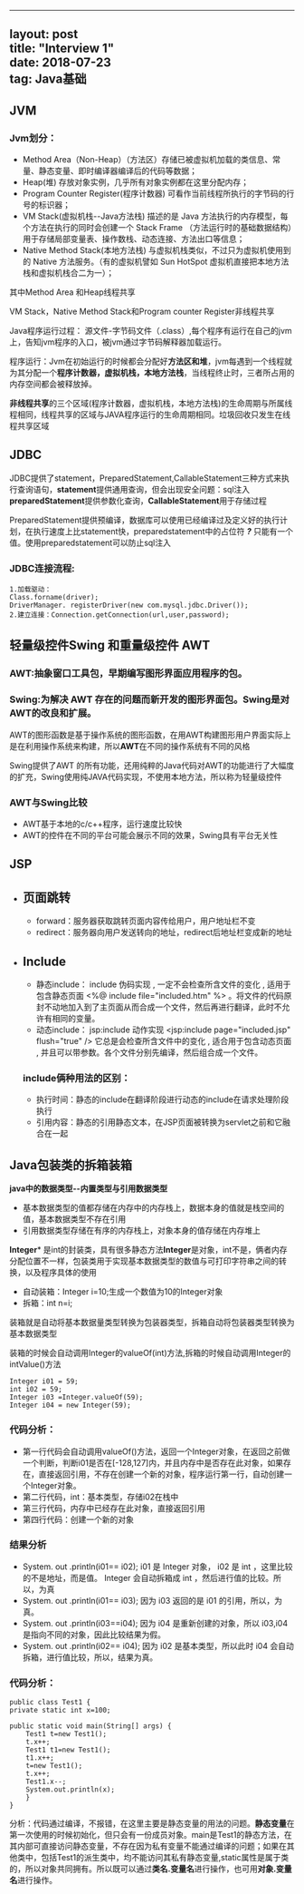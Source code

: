 
---
layout: post                  
title: "Interview 1"             
date: 2018-07-23                
tag:  Java基础
---

## JVM
### Jvm划分：
- Method Area（Non-Heap）（方法区）存储已被虚拟机加载的类信息、常量、静态变量、即时编译器编译后的代码等数据；
- Heap(堆) 存放对象实例，几乎所有对象实例都在这里分配内存；
- Program Counter Register(程序计数器) 可看作当前线程所执行的字节码的行号的标识器；
- VM Stack(虚拟机栈--Java方法栈) 描述的是 Java 方法执行的内存模型，每个方法在执行的同时会创建一个 Stack Frame （方法运行时的基础数据结构）用于存储局部变量表、操作数栈、动态连接、方法出口等信息；
- Native Method Stack(本地方法栈) 与虚拟机栈类似，不过只为虚拟机使用到的 Native 方法服务。（有的虚拟机譬如 Sun HotSpot 虚拟机直接把本地方法栈和虚拟机栈合二为一）；

其中Method Area 和Heap线程共享

VM Stack，Native Method Stack和Program counter Register非线程共享

 Java程序运行过程： 源文件-字节码文件（.class）,每个程序有运行在自己的jvm上，告知jvm程序的入口，被jvm通过字节码解释器加载运行。

程序运行：Jvm在初始运行的时候都会分配好**方法区和堆**，jvm每遇到一个线程就为其分配一个**程序计数器，虚拟机栈，本地方法栈**，当线程终止时，三者所占用的内存空间都会被释放掉。

**非线程共享**的三个区域(程序计数器，虚拟机栈，本地方法栈)的生命周期与所属线程相同，线程共享的区域与JAVA程序运行的生命周期相同。垃圾回收只发生在线程共享区域

## JDBC

JDBC提供了statement，PreparedStatement,CallableStatement三种方式来执行查询语句，**statement**提供通用查询，但会出现安全问题：sql注入
**preparedStatement**提供参数化查询，**CallableStatement**用于存储过程

PreparedStatement提供预编译，数据库可以使用已经编译过及定义好的执行计划，在执行速度上比statement快，preparedstatement中的占位符 ***?*** 只能有一个值。使用preparedstatement可以防止sql注入

### JDBC连接流程:

    1.加载驱动：
    Class.forname(driver);
    DriverManager. registerDriver(new com.mysql.jdbc.Driver()); 
    2.建立连接：Connection.getConnection(url,user,password);



## 轻量级控件Swing 和重量级控件 AWT

### AWT:抽象窗口工具包，早期编写图形界面应用程序的包。

### Swing:为解决 AWT 存在的问题而新开发的图形界面包。Swing是对AWT的改良和扩展。    

AWT的图形函数是基于操作系统的图形函数，在用AWT构建图形用户界面实际上是在利用操作系统来构建，所以**AWT**在不同的操作系统有不同的风格

Swing提供了AWT 的所有功能，还用纯粹的Java代码对AWT的功能进行了大幅度的扩充，Swing使用纯JAVA代码实现，不使用本地方法，所以称为轻量级控件

### AWT与Swing比较
- AWT基于本地的c/c++程序，运行速度比较快
- AWT的控件在不同的平台可能会展示不同的效果，Swing具有平台无关性

## JSP

- ## 页面跳转

   - forward：服务器获取跳转页面内容传给用户，用户地址栏不变
   - redirect：服务器向用户发送转向的地址，redirect后地址栏变成新的地址
- ## Include

    - 静态include： include 伪码实现 , 一定不会检查所含文件的变化 , 适用于包含静态页面 <%@ include file="included.htm" %> 。将文件的代码原封不动地加入到了主页面从而合成一个文件，然后再进行翻译，此时不允许有相同的变量。 
    - 动态include： jsp:include 动作实现 <jsp:include page="included.jsp" flush="true" /> 它总是会检查所含文件中的变化 , 适合用于包含动态页面 , 并且可以带参数。各个文件分别先编译，然后组合成一个文件。
    
   ### include俩种用法的区别：

   - 执行时间：静态的include在翻译阶段进行动态的include在请求处理阶段执行
   - 引用内容：静态的引用静态文本，在JSP页面被转换为servlet之前和它融合在一起


## Java包装类的拆箱装箱

**java中的数据类型--内置类型与引用数据类型**

- 基本数据类型的值都存储在内存中的内存栈上，数据本身的值就是栈空间的值，基本数据类型不存在引用
- 引用数据类型存储在有序的内存栈上，对象本身的值存储在内存堆上

**Integer*** 是int的封装类，具有很多静态方法**Integer**是对象，int不是，俩者内存分配位置不一样，包装类用于实现基本数据类型的数值与可打印字符串之间的转换，以及程序具体的使用

- 自动装箱：Integer i=10;生成一个数值为10的Integer对象
- 拆箱：int n=i;

装箱就是自动将基本数据量类型转换为包装器类型，拆箱自动将包装器类型转换为基本数据类型

装箱的时候会自动调用Integer的valueOf(int)方法,拆箱的时候自动调用Integer的intValue()方法

    Integer i01 = 59;
    int i02 = 59;
    Integer i03 =Integer.valueOf(59);
    Integer i04 = new Integer(59);
### 代码分析：

- 第一行代码会自动调用valueOf()方法，返回一个Integer对象，在返回之前做一个判断，判断i01是否在[-128,127]内，并且内存中是否存在此对象，如果存在，直接返回引用，不存在创建一个新的对象，程序运行第一行，自动创建一个Integer对象。
- 第二行代码，int：基本类型，存储i02在栈中
- 第三行代码，内存中已经存在此对象，直接返回引用
- 第四行代码：创建一个新的对象

### 结果分析

- System. out .println(i01== i02); i01 是 Integer 对象， i02 是 int ，这里比较的不是地址，而是值。 Integer 会自动拆箱成 int ，然后进行值的比较。所以，为真
- System. out .println(i01== i03); 因为 i03 返回的是 i01 的引用，所以，为真。
- System. out .println(i03==i04); 因为 i04 是重新创建的对象，所以 i03,i04 是指向不同的对象，因此比较结果为假。
- System. out .println(i02== i04); 因为 i02 是基本类型，所以此时 i04 会自动拆箱，进行值比较，所以，结果为真。

### 代码分析：
    
    public class Test1 {
    private static int x=100;

    public static void main(String[] args) {
        Test1 t=new Test1();
        t.x++;
        Test1 t1=new Test1();
        t1.x++;
        t=new Test1();
        t.x++;
        Test1.x--;
        System.out.println(x);
        }
    }

分析：代码通过编译，不报错，在这里主要是静态变量的用法的问题。**静态变量**在第一次使用的时候初始化，但只会有一份成员对象。main是Test1的静态方法，在其内部可直接访问静态变量，不存在因为私有变量不能通过编译的问题；如果在其他类中，包括Test1的派生类中，均不能访问其私有静态变量,static属性是属于类的，所以对象共同拥有。所以既可以通过**类名.变量名**进行操作，也可用**对象.变量名**进行操作。
